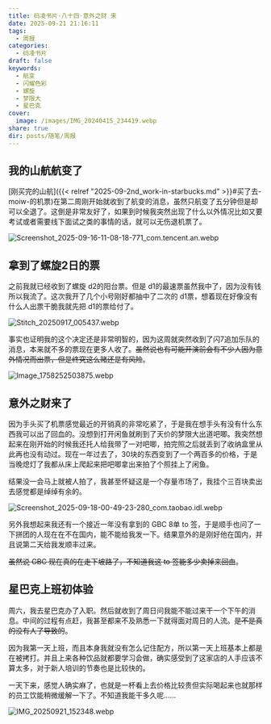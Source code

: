 ```yaml
---
title: 码凌书片·八十四·意外之财 来
date: 2025-09-21 21:16:11
tags:
  - 周报
categories:
  - 码凌书片
draft: false
keywords:
  - 航变
  - 闪耀色彩
  - 螺旋
  - 梦限大
  - 星巴克
cover:
  image: /images/IMG_20240415_234419.webp
share: true
dir: posts/随笔/周报
---
```


## 我的山航航变了

[刚买完的山航]({{< relref "2025-09-2nd_work-in-starbucks.md" >}}#买了去-moiw-的机票)在第二周刚开始就收到了航变的消息，虽然只航变了五分钟但是却可以全退了。这倒是非常友好了，如果到时候我突然出现了什么以外情况比如又要考试或者需要线下面试之类的事情的话，就可以无伤退机票了。

![Screenshot_2025-09-16-11-08-18-771_com.tencent.an.webp](/images/screenshot_2025-09-16-11-08-18-771_com.tencent.an.webp)

## 拿到了螺旋2日的票

之前我就已经收到了螺旋 d2的阳台票。但是 d1的最速票虽然我中了，因为没有钱所以我流了。这次我开了几个小号刚好都抽中了二次的 d1票，想着现在好像没有什么人出票干脆我就先把 d1的票给付了。

![Stitch_20250917_005437.webp](/images/stitch_20250917_005437.webp)

事实也证明我的这个决定还是非常明智的，因为这周就突然收到了闪7追加乐队的消息，本来就不多的票现在更多人收了。~~虽然说也有可能开演前会有不少人因为意外情况而出票，但是终究这么赌还是有风险~~。

![Image_1758252503875.webp](/images/image_1758252503875.webp)

## 意外之财来了

因为手头买了机票感觉最近的开销真的非常吃紧了，于是我在想手头有没有什么东西我可以出了回血的。没想到打开闲鱼就刷到了天价的梦限大出道吧唧。我突然想起来在刚开始的时候我还托人给我带了一对吧唧，拍完照之后就丢到了收纳盒里从此再也没有动过。现在一年过去了，30块的东西变到了一个两百多的价格，于是当晚熄灯了我都从床上爬起来把吧唧拿出来拍了个照挂上了闲鱼。

结果没一会马上就被人拍了，我甚至怀疑这是一个存量市场了，我挂个三百块卖出去感觉都是绰绰有余的。

![Screenshot_2025-09-18-00-49-23-280_com.taobao.idl.webp](/images/screenshot_2025-09-18-00-49-23-280_com.taobao.idl.webp)

另外我想起来我还有一个接近一年没有拿到的 GBC 8单 to 签，于是顺手也问了一下拼团的人现在在不在国内，能不能给我发一下。结果意外的是刚好他在国内，并且说第二天给我发顺丰过来。

~~虽然说 GBC 现在真的在走下坡路了，不知道我这 to 签能多少卖掉来回血~~。

## 星巴克上班初体验

周六，我去星巴克办了入职。然后就收到了周日问我能不能过来干一个下午的消息。中间的过程有点赶，我甚至都来不及熟悉一下就得面对周日的人流。~~是不是真的没有人了导致的~~。

因为我第一天上班，而且本身我就没有怎么记住配方，所以第一天上班基本上都是在被拷打。并且上来各种饮品就都要学习会做，确实感受到了这家店的人手应该不算太多，对于新人培训的节奏也是比较快的。

一天下来，感觉人确实麻了，也就是一杯看上去价格比较贵但实际喝起来也就那样的员工饮能稍微缓解一下了。不知道我能干多久呢……

![IMG_20250921_152348.webp](/images/img_20250921_152348.webp)